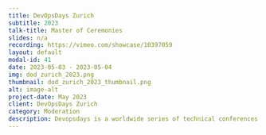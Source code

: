 ```yaml
---
title: DevOpsDays Zurich
subtitle: 2023
talk-title: Master of Ceremonies
slides: n/a
recording: https://vimeo.com/showcase/10397059
layout: default
modal-id: 41
date: 2023-05-03 - 2023-05-04
img: dod_zurich_2023.png
thumbnail: dod_zurich_2023_thumbnail.png
alt: image-alt
project-date: May 2023
client: DevOpsDays Zurich
category: Moderation
description: Devopsdays is a worldwide series of technical conferences covering topics of software development, IT infrastructure operations, and the intersection between them. Each event is run by volunteers from the local area.
---
```

